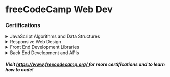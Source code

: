 # freeCodeCamp Web Dev
### Certifications

<details>
<summary>JavaScript Algorithms and Data Structures</summary>

<br>

- Basic JavaScript (113/113)
- ES6 (0/29)
- Regular Expressions (0/33)
- Debugging (0/12)
- Basic Data Structures (0/20)
- Basic Algorithm Scripting (0/16)
- Object Oriented Programming (0/26)
- Functional Programming (0/24)
- Intermediate Algorithm Scripting (0/21)
- JavaScript Algorithms and Data Structures Projects (0/5)
</details>

<details>
<summary>Responsive Web Design</summary>

<br>

- Basic HTML and HTML5 (0/28)
- Basic CSS (0/44)
- Applied Visual Design (0/52)
- Applied Accessibility (0/22)
- Responsive Web Design Principles (0/4)
- CSS Flexbox (0/17)
- CSS Grid (0/22)
- Responsive Web Design Projects (0/5)
</details>

<details>
<summary>Front End Development Libraries</summary>

<br>

- Bootstrap (0/31)
- jQuery (0/18)
- SASS (0/9)
- React (0/47)
- Redux (0/17)
- React and Redux (0/10)
- Front End Development Libraries Projects (0/5)
</details>

<details>
<summary>Back End Development and APIs</summary>

<br>

- Managing Packages with NPM (0/10)
- Basic Node and Express (0/12)
- MongoDB and Mongoose (0/12)
- Back End Development and APIs Projects (0/5)
</details>

##### Visit https://www.freecodecamp.org/ for more certifications and to learn how to code!